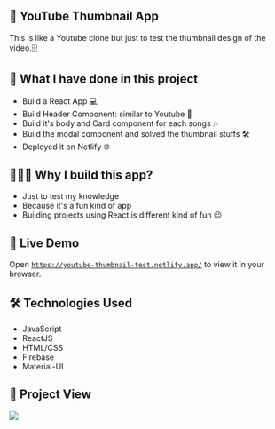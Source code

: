 ## 💬 YouTube Thumbnail App

This is like a Youtube clone but just to test the thumbnail design of the video.🗄

## 📝 What I have done in this project

- Build a React App 💻
- Build Header Component: similar to Youtube 👾
- Build it's body and Card component for each songs 🎶
- Build the modal component and solved the thumbnail stuffs 🛠
- Deployed it on Netlify 🌐

## 🤷🏻‍♀️ Why I build this app?

- Just to test my knowledge
- Because it's a fun kind of app
- Building projects using React is different kind of fun 😉

## 🚀 Live Demo

Open [`https://youtube-thumbnail-test.netlify.app/`](https://youtube-thumbnail-test.netlify.app/) to view it in your browser.

## 🛠 Technologies Used

- JavaScript
- ReactJS
- HTML/CSS
- Firebase
- Material-UI

## 🌄 Project View

<img src="https://media.giphy.com/media/8ZLHCEsrKStNdRgIoM/giphy.gif">
